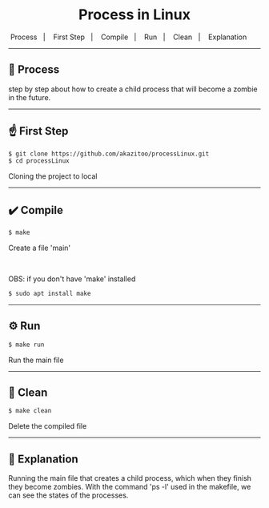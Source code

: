 <h1 align="center">Process in Linux</h1>

<p align="center">
        <span>Process</span>&nbsp;&nbsp;&nbsp;|&nbsp;&nbsp;&nbsp;
        <span>First Step</span>&nbsp;&nbsp;&nbsp;|&nbsp;&nbsp;&nbsp;
        <span>Compile</span>&nbsp;&nbsp;&nbsp;|&nbsp;&nbsp;&nbsp;
        <span>Run</span>&nbsp;&nbsp;&nbsp;|&nbsp;&nbsp;&nbsp;
        <span>Clean</span>&nbsp;&nbsp;&nbsp;|&nbsp;&nbsp;&nbsp;
        <span>Explanation</span>&nbsp;&nbsp;&nbsp;&nbsp;&nbsp;&nbsp;
</p>

---

## 📝 Process

step by step about how to create a child process that will become a zombie in the future.

---

## ☝️ First Step

```bash
$ git clone https://github.com/akazitoo/processLinux.git
$ cd processLinux
```

Cloning the project to local

---

## ✔️ Compile

```bash
$ make
```
Create a file 'main'

<br>

OBS: if you don't have 'make' installed

```bash
$ sudo apt install make
```

---

## ⚙️ Run

```bash
$ make run
```
Run the main file 

---

## 🧹 Clean

```bash
$ make clean
```

Delete the compiled file

---

## 📌 Explanation

Running the main file that creates a child process, which when they finish they become zombies. With the command 'ps -l' used in the makefile, we can see the states of the processes.
